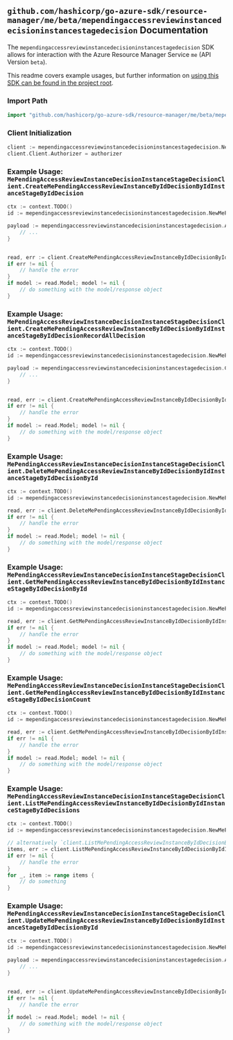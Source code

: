 
## `github.com/hashicorp/go-azure-sdk/resource-manager/me/beta/mependingaccessreviewinstancedecisioninstancestagedecision` Documentation

The `mependingaccessreviewinstancedecisioninstancestagedecision` SDK allows for interaction with the Azure Resource Manager Service `me` (API Version `beta`).

This readme covers example usages, but further information on [using this SDK can be found in the project root](https://github.com/hashicorp/go-azure-sdk/tree/main/docs).

### Import Path

```go
import "github.com/hashicorp/go-azure-sdk/resource-manager/me/beta/mependingaccessreviewinstancedecisioninstancestagedecision"
```


### Client Initialization

```go
client := mependingaccessreviewinstancedecisioninstancestagedecision.NewMePendingAccessReviewInstanceDecisionInstanceStageDecisionClientWithBaseURI("https://management.azure.com")
client.Client.Authorizer = authorizer
```


### Example Usage: `MePendingAccessReviewInstanceDecisionInstanceStageDecisionClient.CreateMePendingAccessReviewInstanceByIdDecisionByIdInstanceStageByIdDecision`

```go
ctx := context.TODO()
id := mependingaccessreviewinstancedecisioninstancestagedecision.NewMePendingAccessReviewInstanceDecisionInstanceStageID("accessReviewInstanceIdValue", "accessReviewInstanceDecisionItemIdValue", "accessReviewStageIdValue")

payload := mependingaccessreviewinstancedecisioninstancestagedecision.AccessReviewInstanceDecisionItem{
	// ...
}


read, err := client.CreateMePendingAccessReviewInstanceByIdDecisionByIdInstanceStageByIdDecision(ctx, id, payload)
if err != nil {
	// handle the error
}
if model := read.Model; model != nil {
	// do something with the model/response object
}
```


### Example Usage: `MePendingAccessReviewInstanceDecisionInstanceStageDecisionClient.CreateMePendingAccessReviewInstanceByIdDecisionByIdInstanceStageByIdDecisionRecordAllDecision`

```go
ctx := context.TODO()
id := mependingaccessreviewinstancedecisioninstancestagedecision.NewMePendingAccessReviewInstanceDecisionInstanceStageID("accessReviewInstanceIdValue", "accessReviewInstanceDecisionItemIdValue", "accessReviewStageIdValue")

payload := mependingaccessreviewinstancedecisioninstancestagedecision.CreateMePendingAccessReviewInstanceByIdDecisionByIdInstanceStageByIdDecisionRecordAllDecisionRequest{
	// ...
}


read, err := client.CreateMePendingAccessReviewInstanceByIdDecisionByIdInstanceStageByIdDecisionRecordAllDecision(ctx, id, payload)
if err != nil {
	// handle the error
}
if model := read.Model; model != nil {
	// do something with the model/response object
}
```


### Example Usage: `MePendingAccessReviewInstanceDecisionInstanceStageDecisionClient.DeleteMePendingAccessReviewInstanceByIdDecisionByIdInstanceStageByIdDecisionById`

```go
ctx := context.TODO()
id := mependingaccessreviewinstancedecisioninstancestagedecision.NewMePendingAccessReviewInstanceDecisionInstanceStageDecisionID("accessReviewInstanceIdValue", "accessReviewInstanceDecisionItemIdValue", "accessReviewStageIdValue", "accessReviewInstanceDecisionItemId1Value")

read, err := client.DeleteMePendingAccessReviewInstanceByIdDecisionByIdInstanceStageByIdDecisionById(ctx, id)
if err != nil {
	// handle the error
}
if model := read.Model; model != nil {
	// do something with the model/response object
}
```


### Example Usage: `MePendingAccessReviewInstanceDecisionInstanceStageDecisionClient.GetMePendingAccessReviewInstanceByIdDecisionByIdInstanceStageByIdDecisionById`

```go
ctx := context.TODO()
id := mependingaccessreviewinstancedecisioninstancestagedecision.NewMePendingAccessReviewInstanceDecisionInstanceStageDecisionID("accessReviewInstanceIdValue", "accessReviewInstanceDecisionItemIdValue", "accessReviewStageIdValue", "accessReviewInstanceDecisionItemId1Value")

read, err := client.GetMePendingAccessReviewInstanceByIdDecisionByIdInstanceStageByIdDecisionById(ctx, id)
if err != nil {
	// handle the error
}
if model := read.Model; model != nil {
	// do something with the model/response object
}
```


### Example Usage: `MePendingAccessReviewInstanceDecisionInstanceStageDecisionClient.GetMePendingAccessReviewInstanceByIdDecisionByIdInstanceStageByIdDecisionCount`

```go
ctx := context.TODO()
id := mependingaccessreviewinstancedecisioninstancestagedecision.NewMePendingAccessReviewInstanceDecisionInstanceStageID("accessReviewInstanceIdValue", "accessReviewInstanceDecisionItemIdValue", "accessReviewStageIdValue")

read, err := client.GetMePendingAccessReviewInstanceByIdDecisionByIdInstanceStageByIdDecisionCount(ctx, id)
if err != nil {
	// handle the error
}
if model := read.Model; model != nil {
	// do something with the model/response object
}
```


### Example Usage: `MePendingAccessReviewInstanceDecisionInstanceStageDecisionClient.ListMePendingAccessReviewInstanceByIdDecisionByIdInstanceStageByIdDecisions`

```go
ctx := context.TODO()
id := mependingaccessreviewinstancedecisioninstancestagedecision.NewMePendingAccessReviewInstanceDecisionInstanceStageID("accessReviewInstanceIdValue", "accessReviewInstanceDecisionItemIdValue", "accessReviewStageIdValue")

// alternatively `client.ListMePendingAccessReviewInstanceByIdDecisionByIdInstanceStageByIdDecisions(ctx, id)` can be used to do batched pagination
items, err := client.ListMePendingAccessReviewInstanceByIdDecisionByIdInstanceStageByIdDecisionsComplete(ctx, id)
if err != nil {
	// handle the error
}
for _, item := range items {
	// do something
}
```


### Example Usage: `MePendingAccessReviewInstanceDecisionInstanceStageDecisionClient.UpdateMePendingAccessReviewInstanceByIdDecisionByIdInstanceStageByIdDecisionById`

```go
ctx := context.TODO()
id := mependingaccessreviewinstancedecisioninstancestagedecision.NewMePendingAccessReviewInstanceDecisionInstanceStageDecisionID("accessReviewInstanceIdValue", "accessReviewInstanceDecisionItemIdValue", "accessReviewStageIdValue", "accessReviewInstanceDecisionItemId1Value")

payload := mependingaccessreviewinstancedecisioninstancestagedecision.AccessReviewInstanceDecisionItem{
	// ...
}


read, err := client.UpdateMePendingAccessReviewInstanceByIdDecisionByIdInstanceStageByIdDecisionById(ctx, id, payload)
if err != nil {
	// handle the error
}
if model := read.Model; model != nil {
	// do something with the model/response object
}
```
